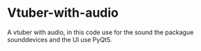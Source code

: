 # Vtuber-with-audio
A vtuber with audio, in this code use for the sound the packague sounddevices and the UI use PyQt5.
